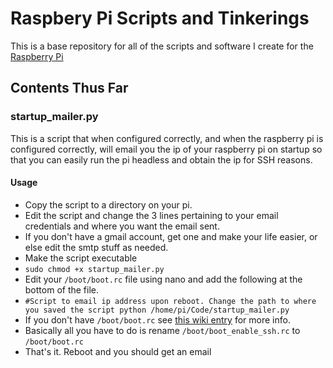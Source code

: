 # Raspbery Pi Scripts and Tinkerings

This is a base repository for all of the scripts and software I create for the [Raspberry Pi](http://www.raspberrypi.org, "Raspberry Pi Website")

## Contents Thus Far

### startup_mailer.py

This is a script that when configured correctly, and when the raspberry pi is configured correctly, will email you the ip of your raspberry pi on startup so that you can easily run the pi headless and obtain the ip for SSH reasons.

#### Usage

 * Copy the script to a directory on your pi.
 * Edit the script and change the 3 lines pertaining to your email credentials and where you want the email sent.
  * If you don't have a gmail account, get one and make your life easier, or else edit the smtp stuff as needed.
 * Make the script executable
  * `sudo chmod +x startup_mailer.py`
 * Edit your `/boot/boot.rc` file using nano and add the following at the bottom of the file.
  * `#Script to email ip address upon reboot. Change the path to where you saved the script
	python /home/pi/Code/startup_mailer.py`
  * If you don't have `/boot/boot.rc` see [this wiki entry](http://elinux.org/RPi_Advanced_Setup, "Raspberry Pi Wiki") for more info.
  * Basically all you have to do is rename `/boot/boot_enable_ssh.rc` to `/boot/boot.rc`
 * That's it. Reboot and you should get an email


